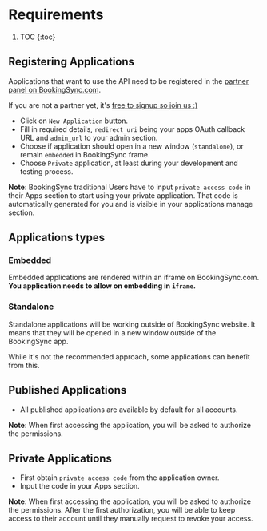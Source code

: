 # Requirements

1. TOC
{:toc}

## Registering Applications

Applications that want to use the API need to be registered in the
[partner panel on BookingSync.com](https://www.bookingsync.com/en/partners/applications).

If you are not a partner yet, it's [free to signup so join us :)](https://www.bookingsync.com/en/partners/signup)

* Click on `New Application` button.
* Fill in required details, `redirect_uri` being your apps OAuth callback URL and `admin_url` to your admin section.
* Choose if application should open in a new window (`standalone`), or remain `embedded` in BookingSync frame.
* Choose `Private` application, at least during your development and testing process.

**Note**: BookingSync traditional Users have to input `private access code` in their Apps section to start using your private application. That code is automatically generated for you and is visible in your applications manage section.

## Applications types

### Embedded
Embedded applications are rendered within an iframe on BookingSync.com.
**You application needs to allow on embedding in `iframe`.**

### Standalone
Standalone applications will be working outside of BookingSync website. It means that they will be opened in a new window outside of the BookingSync app.

While it's not the recommended approach, some applications can benefit from this.

## Published Applications

* All published applications are available by default for all accounts.

**Note**: When first accessing the application, you will be asked to authorize the permissions.

## Private Applications

* First obtain `private access code` from the application owner.
* Input the code in your Apps section.

**Note**: When first accessing the application, you will be asked to authorize the permissions. After the first authorization, you will be able to keep access to their account until they manually request to revoke your access.

